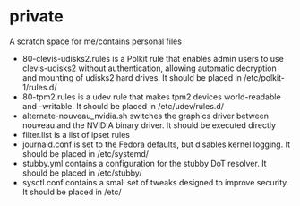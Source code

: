 # private

A scratch space for me/contains personal files

- 80-clevis-udisks2.rules is a Polkit rule that enables admin users to use clevis-udisks2 without authentication, allowing automatic decryption and mounting of udisks2 hard drives. It should be placed in /etc/polkit-1/rules.d/
- 80-tpm2.rules is a udev rule that makes tpm2 devices world-readable and -writable. It should be placed in /etc/udev/rules.d/
- alternate-nouveau_nvidia.sh switches the graphics driver between nouveau and the NVIDIA binary driver. It should be executed directly
- filter.list is a list of ipset rules
- journald.conf is set to the Fedora defaults, but disables kernel logging. It should be placed in /etc/systemd/
- stubby.yml contains a configuration for the stubby DoT resolver. It should be placed in /etc/stubby/
- sysctl.conf contains a small set of tweaks designed to improve security. It should be placed in /etc/
